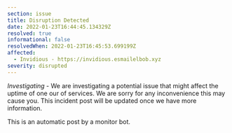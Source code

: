 ```yaml
---
section: issue
title: Disruption Detected
date: 2022-01-23T16:44:45.134329Z
resolved: true
informational: false
resolvedWhen: 2022-01-23T16:45:53.699199Z
affected:
  - Invidious - https://invidious.esmailelbob.xyz
severity: disrupted
---
```

*Investigating* - We are investigating a potential issue that might affect the uptime of one our of services. We are sorry for any inconvenience this may cause you. This incident post will be updated once we have more information.

This is an automatic post by a monitor bot.
        